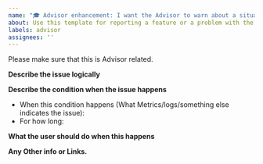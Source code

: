 ```yaml
---
name: "🎓 Advisor enhancement: I want the Advisor to warn about a situation"
about: Use this template for reporting a feature or a problem with the Advisor
labels: advisor
assignees: ''
---
```


Please make sure that this is Advisor related. 

**Describe the issue logically**

**Describe the condition when the issue happens**
- When this condition happens (What Metrics/logs/something else indicates the issue):
- For how long:

**What the user should do when this happens**

**Any Other info or Links.**